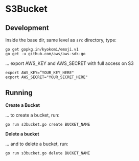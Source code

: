 # S3Bucket

## Development


Inside the base dir, same level as ```src``` directory, type:

    go get gopkg.in/kyokomi/emoji.v1
    go get -u github.com/aws/aws-sdk-go


... export AWS_KEY and AWS_SECRET with full access on S3

    export AWS_KEY=“YOUR_KEY_HERE"
    export AWS_SECRET="YOUR_SECRET_HERE"




## Running


__Create a Bucket__

... to create a bucket, run:


    go run s3bucket.go create BUCKET_NAME



__Delete a bucket__

... and to delete a bucket, run:


    go run s3bucket.go delete BUCKET_NAME
    


